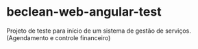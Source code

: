 # beclean-web-angular-test
Projeto de teste para início de um sistema de gestão de serviços. (Agendamento e controle financeiro)
